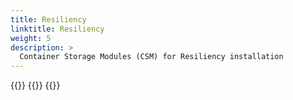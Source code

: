 ```yaml
---
title: Resiliency
linktitle: Resiliency 
weight: 5
description: >
  Container Storage Modules (CSM) for Resiliency installation
--- 
```



{{<include file="content/docs/getting-started/installation/helm/modules/resiliency/installation.md" hideIds="1,2,4,5">}}
{{<include file="content/docs/getting-started/installation/helm/modules/resiliency/powerscale.md">}}
{{<include file="content/docs/getting-started/installation/helm/modules/resiliency/dynamicparameters.md">}}